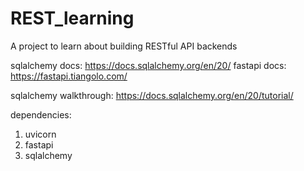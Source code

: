 # REST_learning
A project to learn about building RESTful API backends


sqlalchemy docs: https://docs.sqlalchemy.org/en/20/
fastapi docs: https://fastapi.tiangolo.com/


sqlalchemy walkthrough: https://docs.sqlalchemy.org/en/20/tutorial/

dependencies:
1. uvicorn
2. fastapi
3. sqlalchemy
